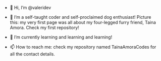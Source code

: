 - 👋 Hi, I’m @valeridev
- 👀 I’m a self-taught coder and self-proclaimed dog enthusiast! Picture this: my very first page was all about my four-legged furry friend, Taina Amora. Check my first repository!
- 🌱 I’m currently learning and learning and learning!

- 📫 How to reach me: check my repository named TainaAmoraCodes for all the contact details.

<!---
valeridev/valeridev is a ✨ special ✨ repository because its `README.md` (this file) appears on your GitHub profile.
You can click the Preview link to take a look at your changes.
--->
